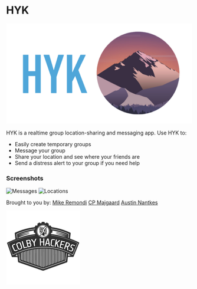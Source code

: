 # HYK

![HYKlogo](misc/images/hyk.png)

HYK is a realtime group location-sharing and messaging app.
Use HYK to:
  - Easily create temporary groups
  - Message your group
  - Share your location and see where your friends are
  - Send a distress alert to your group if you need help

### Screenshots
<img src="https://github.com/mremondi/Hyke/raw/master/misc/images/messages.png" alt="Messages" style="width: 300px; height:auto;">
<img src="https://github.com/mremondi/Hyke/raw/master/misc/images/nav.png" alt="Locations" style="width: 300px; height:527;">

Brought to you by:
[Mike Remondi](https://github.com/mremondi)
[CP Majgaard](https://github.com/luftdanmark)
[Austin Nantkes](https://github.com/anantkes19)

![Colby Hackers](misc/images/colbyhackers.png)
